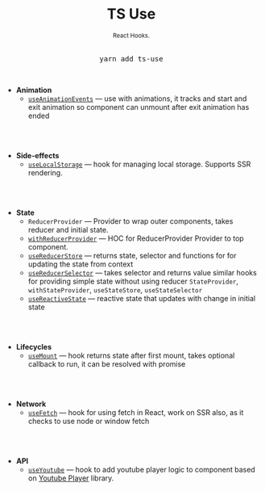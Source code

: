 <div align="center">
  <h1>
    TS Use
  </h1>
  <sup>
    React Hooks</a>.</em>
  </sup>
  <br />
  <br />
  <pre>yarn add ts-use</a></pre>
  <br />
</div>


- **Animation**
  - [`useAnimationEvents`](./src/example/useAnimation/index.tsx) &mdash; use with animations, it tracks and start and exit animation so component can unmount after exit animation has ended
<br/>
<br/>

- **Side-effects**
  - [`useLocalStorage`](./src/example/localStorage/index.tsx) &mdash; hook for managing local storage. Supports SSR rendering.
<br/>
<br/>

- **State**
  - `ReducerProvider` &mdash; Provider to wrap outer components, takes reducer and initial state.
  - [`withReducerProvider`](./src/example/useStore/index.tsx) &mdash; HOC for ReducerProvider Provider to top component.
  - [`useReducerStore`](./src/example/useStore/index.tsx) &mdash; returns state, selector and functions for for updating the state from context 
  - [`useReducerSelector`](./src/example/useStore/index.tsx) &mdash; takes selector and returns value
  similar hooks for providing simple state without using reducer
  `StateProvider`, `withStateProvider`, `useStateStore`, `useStateSelector`
  - [`useReactiveState`](./src/example/useState/index.ts) &mdash; reactive state that updates with change in initial state
<br/>
<br/>

- **Lifecycles**
  - [`useMount`](./src/example/useMount/index.tsx) &mdash; hook returns state after first mount, takes optional callback to run, it can be resolved with promise
<br/>
<br/>

- **Network**
  - [`useFetch`](./src/example/useFetch/index.tsx) &mdash; hook for using fetch in React, work on SSR also, as it checks to use node or window fetch
<br/>
<br/>

- **API**
  - [`useYoutube`](./src/example/useYoutube/index.tsx) &mdash; hook to add youtube player logic to component based on [Youtube Player](youtube-player) library.